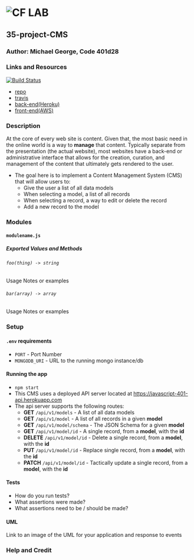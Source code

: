 ![CF](http://i.imgur.com/7v5ASc8.png) LAB
=================================================

## 35-project-CMS

### Author: Michael George, Code 401d28

### Links and Resources
[![Build Status](https://travis-ci.com/michaelageorge/35-project-cms.svg?branch=master)](https://travis-ci.com/michaelageorge/35-project-cms)

* [repo](https://github.com/michaelageorge/35-project-cms)
* [travis](https://travis-ci.com/michaelageorge/35-project-cms)
* [back-end(Heroku)](https://javascript-401-api.herokuapp.com)
* [front-end(AWS)](http://cms-diquattroandgeorge.s3-website-us-west-2.amazonaws.com)


### Description
At the core of every web site is content. Given that, the most basic need in the online world is a way to **manage** that content. Typically separate from the presentation (the actual website), most websites have a back-end or administrative interface that allows for the creation, curation, and management of the content that ultimately gets rendered to the user.

* The goal here is to implement a Content Management System (CMS) that will allow users to: 
  * Give the user a list of all data models
  * When selecting a model, a list of all records
  * When selecting a record, a way to edit or delete the record
  * Add a new record to the model

### Modules
#### `modulename.js`
##### Exported Values and Methods

###### `foo(thing) -> string`
Usage Notes or examples

###### `bar(array) -> array`
Usage Notes or examples

### Setup
#### `.env` requirements
* `PORT` - Port Number
* `MONGODB_URI` - URL to the running mongo instance/db

#### Running the app
* `npm start`
* This CMS uses a deployed API server located at https://javascript-401-api.herokuapp.com
* The api server supports the following routes:
  * **GET** `/api/v1/models` - A list of all data models
  * **GET** `/api/v1/model` - A list of all records in a given **model**
  * **GET** `/api/v1/model/schema` - The JSON Schema for a given **model**
  * **GET** `/api/v1/model/id` - A single record, from a **model**, with the **id**
  * **DELETE** `/api/v1/model/id` - Delete a single record, from a **model**, with the **id**
  * **PUT** `/api/v1/model/id` - Replace single record, from a **model**, with the **id**
  * **PATCH** `/api/v1/model/id` - Tactically update a single record, from a **model**, with the **id**

#### Tests
* How do you run tests?
* What assertions were made?
* What assertions need to be / should be made?

#### UML
Link to an image of the UML for your application and response to events

### Help and Credit

